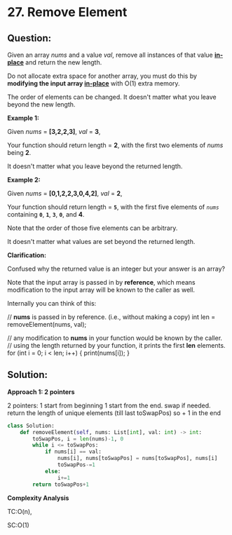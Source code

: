 
  

# 27. Remove Element

  

  

## Question:

Given an array  _nums_  and a value  _val_, remove all instances of that value  [**in-place**](https://en.wikipedia.org/wiki/In-place_algorithm)  and return the new length.

Do not allocate extra space for another array, you must do this by  **modifying the input array  [in-place](https://en.wikipedia.org/wiki/In-place_algorithm)**  with O(1) extra memory.

The order of elements can be changed. It doesn't matter what you leave beyond the new length.

**Example 1:**

Given _nums_ = **[3,2,2,3]**, _val_ = **3**,

Your function should return length = **2**, with the first two elements of _nums_ being **2**.

It doesn't matter what you leave beyond the returned length.

**Example 2:**

Given _nums_ = **[0,1,2,2,3,0,4,2]**, _val_ = **2**,

Your function should return length = **`5`**, with the first five elements of _`nums`_ containing **`0`**, **`1`**, **`3`**, **`0`**, and **4**.

Note that the order of those five elements can be arbitrary.

It doesn't matter what values are set beyond the returned length.

**Clarification:**

Confused why the returned value is an integer but your answer is an array?

Note that the input array is passed in by  **reference**, which means modification to the input array will be known to the caller as well.

Internally you can think of this:

// **nums** is passed in by reference. (i.e., without making a copy)
int len = removeElement(nums, val);

// any modification to **nums** in your function would be known by the caller.
// using the length returned by your function, it prints the first **len** elements.
for (int i = 0; i < len; i++) {
    print(nums[i]);
}
## Solution:

  

**Approach 1: 2 pointers**

2 pointers: 1 start from beginning 1 start from the end. swap if needed. return the length of unique elements (till last toSwapPos) so + 1 in the end
```python
class Solution:
    def removeElement(self, nums: List[int], val: int) -> int:
        toSwapPos, i = len(nums)-1, 0
        while i <= toSwapPos:
            if nums[i] == val:
                nums[i], nums[toSwapPos] = nums[toSwapPos], nums[i]
                toSwapPos-=1
            else:
                i+=1
        return toSwapPos+1
```
**Complexity Analysis**

TC:O(n), 
  

SC:O(1) 
